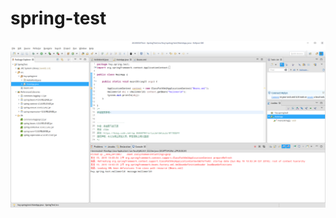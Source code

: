 # spring-test
![Image text](https://github.com/aohanhongzhi/spring-test/blob/master/%E8%BF%90%E8%A1%8C%E5%90%8E%E7%9A%84%E6%88%AA%E5%9B%BE.png)